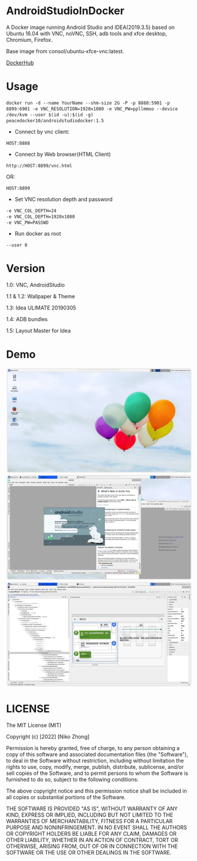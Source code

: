 # AndroidStudioInDocker
A Docker image running Android Studio and IDEA(2019.3.5) based on Ubuntu 16.04 with VNC, noVNC, SSH, adb tools and xfce desktop, Chromium, Firefox.

Base image from consol/ubuntu-xfce-vnc:latest.

[DockerHub](https://hub.docker.com/repository/docker/peacedocker10/androidstudiodocker)

# Usage
```
docker run -d --name YourName --shm-size 2G -P -p 8888:5901 -p 8899:6901 -e VNC_RESOLUTION=1920x1080 -e VNC_PW=ppllmmoo --device /dev/kvm --user $(id -u):$(id -g) peacedocker10/androidstudiodocker:1.5
```

- Connect by vnc client:

```
HOST:8888
```

- Connect by Web browser(HTML Client)

```
http://HOST:8899/vnc.html
```

OR:

```
HOST:8899
```

- Set VNC resolution depth and password

```
-e VNC_COL_DEPTH=24
-e VNC_COL_DEPTH=1920x1080
-e VNC_PW=PASSWD
```

- Run docker as root

```
--user 0
```

# Version

1.0: VNC, AndroidStudio

1.1 & 1.2: Wallpaper & Theme

1.3: Idea ULIMATE 20190305

1.4: ADB bundles

1.5: Layout Master for Idea

# Demo
![](https://github.com/NasdaqGodzilla/AndroidStudioInDocker/blob/new/desktop.png?raw=true)
![](https://github.com/NasdaqGodzilla/AndroidStudioInDocker/blob/new/as.png?raw=true)
![](https://github.com/NasdaqGodzilla/AndroidStudioInDocker/blob/new/layoutmaster.png?raw=true)

# LICENSE
The MIT License (MIT)

Copyright (c) [2022] [Niko Zhong]

Permission is hereby granted, free of charge, to any person obtaining a copy of
this software and associated documentation files (the "Software"), to deal in
the Software without restriction, including without limitation the rights to
use, copy, modify, merge, publish, distribute, sublicense, and/or sell copies of
the Software, and to permit persons to whom the Software is furnished to do so,
subject to the following conditions:

The above copyright notice and this permission notice shall be included in all
copies or substantial portions of the Software.

THE SOFTWARE IS PROVIDED "AS IS", WITHOUT WARRANTY OF ANY KIND, EXPRESS OR
IMPLIED, INCLUDING BUT NOT LIMITED TO THE WARRANTIES OF MERCHANTABILITY, FITNESS
FOR A PARTICULAR PURPOSE AND NONINFRINGEMENT. IN NO EVENT SHALL THE AUTHORS OR
COPYRIGHT HOLDERS BE LIABLE FOR ANY CLAIM, DAMAGES OR OTHER LIABILITY, WHETHER
IN AN ACTION OF CONTRACT, TORT OR OTHERWISE, ARISING FROM, OUT OF OR IN
CONNECTION WITH THE SOFTWARE OR THE USE OR OTHER DEALINGS IN THE SOFTWARE.

